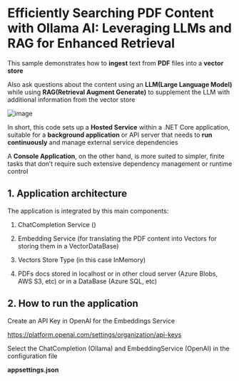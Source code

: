 ﻿# Efficiently Searching PDF Content with Ollama AI: Leveraging LLMs and RAG for Enhanced Retrieval

This sample demonstrates how to **ingest** text from **PDF** files into a **vector store**

Also ask questions about the content using an **LLM(Large Language Model)** while using **RAG(Retrieval Augment Generate)** to supplement the LLM with additional information from the vector store

![image](https://github.com/user-attachments/assets/0b17e275-2d3d-4a52-a287-5781d7542c85)

In short, this code sets up a **Hosted Service** within a .NET Core application, suitable for a **background application** or API server that needs to **run continuously** and manage external service dependencies

A **Console Application**, on the other hand, is more suited to simpler, finite tasks that don’t require such extensive dependency management or runtime control

## 1. Application architecture

The application is integrated by this main components:

1. ChatCompletion Service ()

2. Embedding Service (for translating the PDF content into Vectors for storing them in a VectorDataBase)

3. Vectors Store Type (in this case InMemory)

4. PDFs docs stored in localhost or in other cloud server (Azure Blobs, AWS S3, etc) or in a DataBase (Azure SQL, etc) 

## 2. How to run the application 

Create an API Key in OpenAI for the Embeddings Service

https://platform.openai.com/settings/organization/api-keys

Select the ChatCompletion (Ollama) and EmbeddingService (OpenAI) in the configuration file

**appsettings.json**

```json

```





